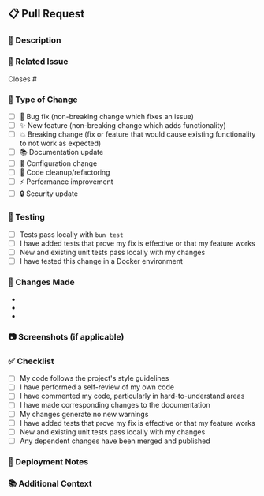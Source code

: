 ## 📋 Pull Request

### 🎯 Description
<!-- Provide a brief description of the changes -->


### 🔗 Related Issue
<!-- Link to the issue this PR addresses -->
Closes #<!-- issue number -->

### 🧪 Type of Change
<!-- Mark the relevant option with an "x" -->
- [ ] 🐛 Bug fix (non-breaking change which fixes an issue)
- [ ] ✨ New feature (non-breaking change which adds functionality)
- [ ] 💥 Breaking change (fix or feature that would cause existing functionality to not work as expected)
- [ ] 📚 Documentation update
- [ ] 🔧 Configuration change
- [ ] 🧹 Code cleanup/refactoring
- [ ] ⚡ Performance improvement
- [ ] 🔒 Security update

### 🧪 Testing
<!-- Describe the tests you've run and/or added -->
- [ ] Tests pass locally with `bun test`
- [ ] I have added tests that prove my fix is effective or that my feature works
- [ ] New and existing unit tests pass locally with my changes
- [ ] I have tested this change in a Docker environment

### 📝 Changes Made
<!-- List the specific changes made -->
- 
- 
- 

### 📷 Screenshots (if applicable)
<!-- Add screenshots to help explain your changes -->


### ✅ Checklist
<!-- Mark completed items with an "x" -->
- [ ] My code follows the project's style guidelines
- [ ] I have performed a self-review of my own code
- [ ] I have commented my code, particularly in hard-to-understand areas
- [ ] I have made corresponding changes to the documentation
- [ ] My changes generate no new warnings
- [ ] I have added tests that prove my fix is effective or that my feature works
- [ ] New and existing unit tests pass locally with my changes
- [ ] Any dependent changes have been merged and published

### 🚀 Deployment Notes
<!-- Any special deployment considerations -->


### 📚 Additional Context
<!-- Add any other context about the pull request here -->